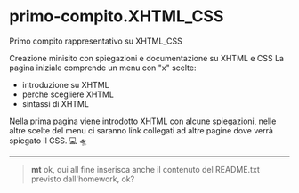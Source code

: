 # primo-compito.XHTML_CSS
Primo compito rappresentativo su XHTML_CSS

Creazione minisito con spiegazioni e documentazione su XHTML e CSS
La pagina iniziale comprende un menu con "x" scelte:
- introduzione su XHTML
- perche scegliere XHTML
- sintassi di XHTML

Nella prima pagina viene introdotto XHTML con alcune spiegazioni, nelle altre scelte del menu ci saranno link collegati ad altre pagine dove verrà spiegato il CSS.
💻 🛸

---

> **mt**
> ok, qui all fine inserisca anche il contenuto del README.txt previsto dall'homework, ok?

